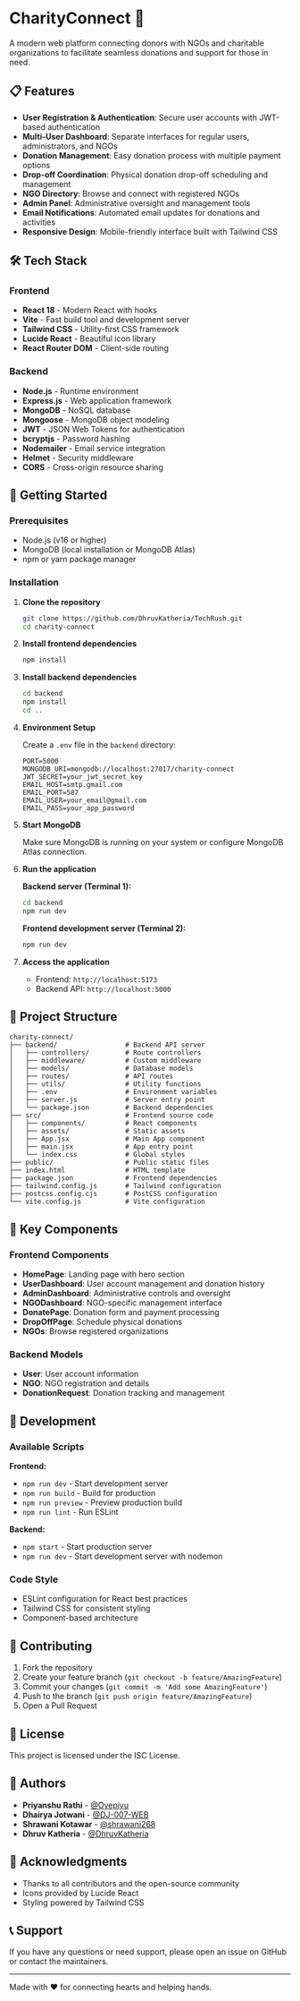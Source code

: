 # CharityConnect 🤝

A modern web platform connecting donors with NGOs and charitable organizations to facilitate seamless donations and support for those in need.

## 📋 Features

- **User Registration & Authentication**: Secure user accounts with JWT-based authentication
- **Multi-User Dashboard**: Separate interfaces for regular users, administrators, and NGOs
- **Donation Management**: Easy donation process with multiple payment options
- **Drop-off Coordination**: Physical donation drop-off scheduling and management
- **NGO Directory**: Browse and connect with registered NGOs
- **Admin Panel**: Administrative oversight and management tools
- **Email Notifications**: Automated email updates for donations and activities
- **Responsive Design**: Mobile-friendly interface built with Tailwind CSS

## 🛠️ Tech Stack

### Frontend
- **React 18** - Modern React with hooks
- **Vite** - Fast build tool and development server
- **Tailwind CSS** - Utility-first CSS framework
- **Lucide React** - Beautiful icon library
- **React Router DOM** - Client-side routing

### Backend
- **Node.js** - Runtime environment
- **Express.js** - Web application framework
- **MongoDB** - NoSQL database
- **Mongoose** - MongoDB object modeling
- **JWT** - JSON Web Tokens for authentication
- **bcryptjs** - Password hashing
- **Nodemailer** - Email service integration
- **Helmet** - Security middleware
- **CORS** - Cross-origin resource sharing

## 🚀 Getting Started

### Prerequisites
- Node.js (v16 or higher)
- MongoDB (local installation or MongoDB Atlas)
- npm or yarn package manager

### Installation

1. **Clone the repository**
   ```bash
   git clone https://github.com/DhruvKatheria/TechRush.git
   cd charity-connect
   ```

2. **Install frontend dependencies**
   ```bash
   npm install
   ```

3. **Install backend dependencies**
   ```bash
   cd backend
   npm install
   cd ..
   ```

4. **Environment Setup**
   
   Create a `.env` file in the `backend` directory:
   ```env
   PORT=5000
   MONGODB_URI=mongodb://localhost:27017/charity-connect
   JWT_SECRET=your_jwt_secret_key
   EMAIL_HOST=smtp.gmail.com
   EMAIL_PORT=587
   EMAIL_USER=your_email@gmail.com
   EMAIL_PASS=your_app_password
   ```

5. **Start MongoDB**
   
   Make sure MongoDB is running on your system or configure MongoDB Atlas connection.

6. **Run the application**
   
   **Backend server (Terminal 1):**
   ```bash
   cd backend
   npm run dev
   ```
   
   **Frontend development server (Terminal 2):**
   ```bash
   npm run dev
   ```

7. **Access the application**
   - Frontend: `http://localhost:5173`
   - Backend API: `http://localhost:5000`

## 📁 Project Structure

```
charity-connect/
├── backend/                 # Backend API server
│   ├── controllers/         # Route controllers
│   ├── middleware/          # Custom middleware
│   ├── models/              # Database models
│   ├── routes/              # API routes
│   ├── utils/               # Utility functions
│   ├── .env                 # Environment variables
│   ├── server.js            # Server entry point
│   └── package.json         # Backend dependencies
├── src/                     # Frontend source code
│   ├── components/          # React components
│   ├── assets/              # Static assets
│   ├── App.jsx              # Main App component
│   ├── main.jsx             # App entry point
│   └── index.css            # Global styles
├── public/                  # Public static files
├── index.html               # HTML template
├── package.json             # Frontend dependencies
├── tailwind.config.js       # Tailwind configuration
├── postcss.config.cjs       # PostCSS configuration
└── vite.config.js           # Vite configuration
```

## 🎯 Key Components

### Frontend Components
- **HomePage**: Landing page with hero section
- **UserDashboard**: User account management and donation history
- **AdminDashboard**: Administrative controls and oversight
- **NGODashboard**: NGO-specific management interface
- **DonatePage**: Donation form and payment processing
- **DropOffPage**: Schedule physical donations
- **NGOs**: Browse registered organizations

### Backend Models
- **User**: User account information
- **NGO**: NGO registration and details
- **DonationRequest**: Donation tracking and management

## 🔧 Development

### Available Scripts

**Frontend:**
- `npm run dev` - Start development server
- `npm run build` - Build for production
- `npm run preview` - Preview production build
- `npm run lint` - Run ESLint

**Backend:**
- `npm start` - Start production server
- `npm run dev` - Start development server with nodemon

### Code Style
- ESLint configuration for React best practices
- Tailwind CSS for consistent styling
- Component-based architecture

## 🤝 Contributing

1. Fork the repository
2. Create your feature branch (`git checkout -b feature/AmazingFeature`)
3. Commit your changes (`git commit -m 'Add some AmazingFeature'`)
4. Push to the branch (`git push origin feature/AmazingFeature`)
5. Open a Pull Request

## 📝 License

This project is licensed under the ISC License.

## 👥 Authors

- **Priyanshu Rathi** - [@Oyepiyu](https://github.com/Oyepiyu)
- **Dhairya Jotwani** - [@DJ-007-WEB](https://github.com/DJ-007-WEB)
- **Shrawani Kotawar** - [@shrawani268](https://github.com/shrawani268)
- **Dhruv Katheria** - [@DhruvKatheria](https://github.com/DhruvKatheria)

## 🙏 Acknowledgments

- Thanks to all contributors and the open-source community
- Icons provided by Lucide React
- Styling powered by Tailwind CSS

## 📞 Support

If you have any questions or need support, please open an issue on GitHub or contact the maintainers.

---

Made with ❤️ for connecting hearts and helping hands.
